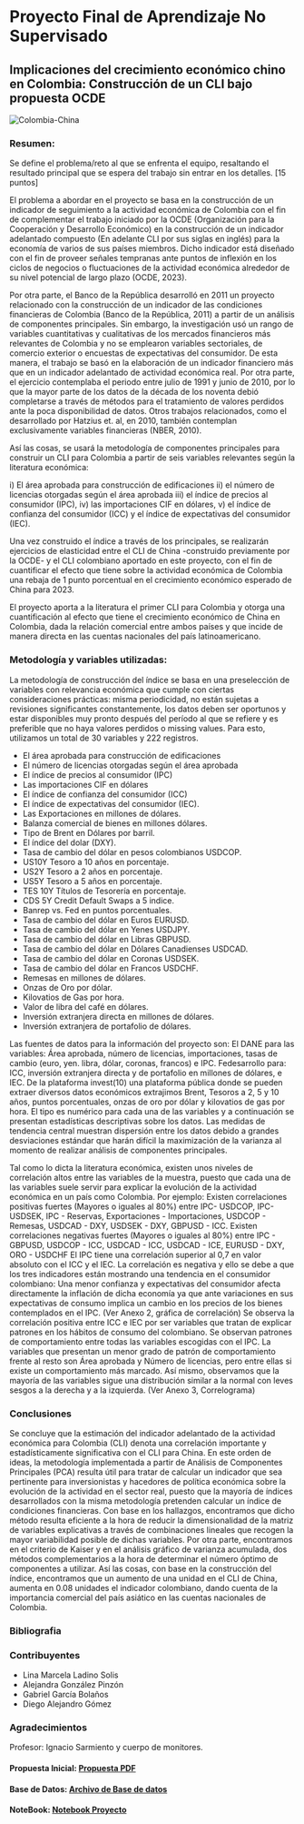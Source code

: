 # Proyecto Final de Aprendizaje No Supervisado
## Implicaciones del crecimiento económico chino en Colombia: Construcción de un CLI bajo propuesta OCDE
![Colombia-China](https://tse3.mm.bing.net/th?id=OIP.C8eqQAjvo9lxY5gEnxca0wHaDM&pid=Api&P=0&h=180)

### Resumen:

Se define el problema/reto al que se enfrenta el equipo, resaltando el resultado principal que se espera del trabajo sin entrar en los detalles. [15 puntos]

El problema a abordar en el proyecto se basa en la construcción de un indicador de seguimiento a la actividad económica de Colombia con el fin de complementar el trabajo iniciado por la OCDE (Organización para la Cooperación y Desarrollo Económico) en la construcción de un indicador adelantado compuesto (En adelante CLI por sus siglas en inglés) para la economía de varios de sus países miembros. Dicho indicador está diseñado con el fin de proveer señales tempranas ante puntos de inflexión en los ciclos de negocios o fluctuaciones de la actividad económica alrededor de su nivel potencial de largo plazo (OCDE, 2023).

Por otra parte, el Banco de la República desarrolló en 2011 un proyecto relacionado con la construcción de un indicador de las condiciones financieras de Colombia (Banco de la República, 2011) a partir de un análisis de componentes principales. Sin embargo, la investigación usó un rango de variables cuantitativas y cualitativas de los mercados financieros más relevantes de Colombia y no se emplearon variables sectoriales, de comercio exterior o encuestas de expectativas del consumidor. De esta manera, el trabajo se basó en la elaboración de un indicador financiero más que en un indicador adelantado de actividad económica real. Por otra parte, el ejercicio contemplaba el periodo entre julio de 1991 y junio de 2010, por lo que la mayor parte de los datos de la década de los noventa debió completarse a través de métodos para el tratamiento de valores perdidos ante la poca disponibilidad de datos. Otros trabajos relacionados, como el desarrollado por Hatzius et. al, en 2010, también contemplan exclusivamente variables financieras (NBER, 2010).

Así las cosas, se usará la metodología de componentes principales para construir un CLI para Colombia a partir de seis variables relevantes según la literatura económica: 

i) El área aprobada para construcción de edificaciones
ii) el número de licencias otorgadas según el área aprobada
iii) el índice de precios al consumidor (IPC), 
iv) las importaciones CIF en dólares, 
v) el índice de confianza del consumidor (ICC) y el índice de expectativas del consumidor (IEC). 

Una vez construido el índice a través de los principales, se realizarán ejercicios de elasticidad entre el CLI de China -construido previamente por la OCDE- y el CLI colombiano aportado en este proyecto, con el fin de cuantificar el efecto que tiene sobre la actividad económica de Colombia una rebaja de 1 punto porcentual en el crecimiento económico esperado de China para 2023.

El proyecto aporta a la literatura el primer CLI para Colombia y otorga una cuantificación al efecto que tiene el crecimiento económico de China en Colombia, dada la relación comercial entre ambos países y que incide de manera directa en las cuentas nacionales del país latinoamericano.


### Metodología y variables utilizadas:

 La metodología de construcción del índice se basa en una preselección de variables con relevancia económica que cumple con ciertas consideraciones prácticas: misma periodicidad, no están sujetas a revisiones significantes constantemente, los datos deben ser oportunos y estar disponibles muy pronto después del período al que se refiere y es preferible que no haya valores perdidos o missing values. Para esto, utilizamos un total de 30 variables y 222 registros.

 - El área aprobada para construcción de edificaciones 
 - El número de licencias otorgadas según el área aprobada 
 - El índice de precios al consumidor (IPC)
 - Las importaciones CIF en dólares
 - El índice de confianza del consumidor (ICC)
 - El índice de expectativas del consumidor (IEC).  
 - Las Exportaciones en millones de dólares.
 - Balanza comercial de bienes en millones dólares.
 - Tipo de Brent en Dólares por barril.
 - El índice del dolar (DXY).
 - Tasa de cambio del dólar en pesos colombianos USDCOP.
 - US10Y Tesoro a 10 años en porcentaje.
 - US2Y Tesoro a 2 años en porcentaje.
 - US5Y Tesoro a 5 años en porcentaje.
 - TES 10Y Títulos de Tesorería en porcentaje.
 - CDS 5Y Credit Default Swaps a 5 indice. 
 - Banrep vs. Fed en puntos porcentuales.
 - Tasa de cambio del dólar en Euros EURUSD.
 - Tasa de cambio del dólar en Yenes USDJPY.
 - Tasa de cambio del dólar en Libras GBPUSD.
 - Tasa de cambio del dólar en Dólares Canadienses USDCAD.
 - Tasa de cambio del dólar en Coronas USDSEK.
 - Tasa de cambio del dólar en Francos USDCHF.
 - Remesas en millones de dólares.
 - Onzas de Oro por dólar.
 - Kilovatios de Gas por hora.
 - Valor de libra del café en dólares.
 - Inversión extranjera directa en millones de dólares.
 - Inversión extranjera de portafolio de dólares. 

Las fuentes de datos para la información del proyecto son: El DANE para las variables: Área aprobada, número de licencias, importaciones, tasas de cambio (euro, yen. libra, dólar, coronas, francos) e IPC. Fedesarrollo para: ICC, inversión extranjera directa y de portafolio en millones de dólares,  e IEC. De la plataforma invest(10) una plataforma pública donde se pueden extraer diversos datos económicos extrajimos Brent, Tesoros a 2, 5 y 10 años, puntos porcentuales, onzas de oro por dólar y kilovatios de gas por hora. El tipo es numérico para cada una de las variables y a continuación se presentan estadísticas descriptivas sobre los datos.
Las medidas de tendencia central muestran dispersión entre los datos debido a grandes desviaciones estándar que harán difícil la maximización de la varianza al momento de realizar análisis de componentes principales.

Tal como lo dicta la literatura económica, existen unos niveles de correlación altos entre las variables de la muestra, puesto que cada una de las variables suele servir para explicar la evolución de la actividad económica en un país como Colombia. Por ejemplo: Existen correlaciones positivas fuertes (Mayores o iguales al 80%) entre IPC- USDCOP, IPC- USDSEK, IPC - Reservas, Exportaciones - Importaciones, USDCOP - Remesas, USDCAD - DXY, USDSEK - DXY, GBPUSD - ICC. Existen correlaciones negativas fuertes (Mayores o iguales al 80%) entre  IPC - GBPUSD, USDCOP - ICC, USDCAD - ICC, USDCAD - ICE, EURUSD - DXY, ORO - USDCHF
El IPC tiene una correlación superior al 0,7 en valor absoluto con el ICC y el IEC. La correlación es negativa y ello se debe a que los tres indicadores están mostrando una tendencia en el consumidor colombiano: Una menor confianza y expectativas del consumidor afecta directamente la inflación de dicha economía ya que ante variaciones en sus expectativas de consumo implica un cambio en los precios de los bienes contemplados en el IPC. (Ver Anexo 2, gráfica de correlación)
Se observa la correlación positiva entre ICC e IEC por ser variables que tratan de explicar patrones en los hábitos de consumo del colombiano. Se observan patrones de comportamiento entre todas las variables escogidas con el IPC. La variables que presentan un menor grado de patrón de comportamiento frente al resto son Área aprobada y Número de licencias, pero entre ellas si existe un comportamiento más marcado. Así mismo, observamos que la mayoría de las variables sigue una distribución similar a la normal con leves sesgos a la derecha y a la izquierda. (Ver Anexo 3, Correlograma)


### Conclusiones

Se concluye que la estimación del indicador adelantado de la actividad económica para Colombia (CLI) denota una correlación importante y estadísticamente significativa con el CLI para China. En este orden de ideas, la metodología implementada a partir de Análisis de Componentes Principales (PCA) resulta útil para tratar de calcular un indicador que sea pertinente para inversionistas y hacedores de política económica sobre la evolución de la actividad en el sector real, puesto que la mayoría de índices desarrollados con la misma metodología pretenden calcular un índice de condiciones financieras. Con base en los hallazgos, encontramos que dicho método resulta eficiente a la hora de reducir la dimensionalidad de la matriz de variables explicativas a través de combinaciones lineales que recogen la mayor variabilidad posible de dichas variables. Por otra parte, encontramos en el criterio de Kaiser y en el análisis gráfico de varianza acumulada, dos métodos complementarios a la hora de determinar el número óptimo de componentes a utilizar. Así las cosas, con base en la construcción del índice, encontramos que un aumento de una unidad en el CLI de China, aumenta en 0.08 unidades el indicador colombiano, dando cuenta de la importancia comercial del país asiático en las cuentas nacionales de Colombia.

### Bibliografia



### Contribuyentes
* Lina Marcela Ladino Solis
* Alejandra González Pinzón
* Gabriel García Bolaños
* Diego Alejandro Gómez

### Agradecimientos
Profesor: Ignacio Sarmiento y cuerpo de monitores.

#### Propuesta Inicial: [Propuesta PDF]()

#### Base de Datos: [Archivo de Base de datos](https://github.com/gabrielbga/AprendizajeNoSupervisado/blob/main/ProyectoFinal/Entregable/BDD_.xlsx)

#### NoteBook: [Notebook Proyecto](https://github.com/gabrielbga/AprendizajeNoSupervisado/blob/main/ProyectoFinal/Entregable/Proyecto%20-%20Entrega%202%20V2.ipynb)
